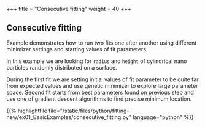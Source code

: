 +++
title = "Consecutive fitting"
weight = 40
+++

## Consecutive fitting

Example demonstrates how to run two fits one after another using different minimizer settings and starting values of fit parameters.

In this example we are looking for `radius` and `height` of cylindrical nano particles randomly distributed on a surface.

During the first fit we are setting initial values of fit parameter to be quite far from expected values and use genetic minimizer
to explore large parameter space.
Second fit starts from best parameters found on previous step and use one of gradient descent algorithms to find precise minimum location.

{{% highlightfile file="/static/files/python/fitting-new/ex01_BasicExamples/consecutive_fitting.py" language="python" %}}
